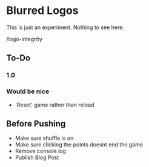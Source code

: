 # Blurred Logos
This is just an experiment. Nothing to see here.

/logo-integrity

## To-Do

### 1.0


### Would be nice
- 'Reset' game rather than reload

## Before Pushing
- Make sure shuffle is on
- Make sure clicking the points doesnt end the game
- Remove console.log
- Publish Blog Post